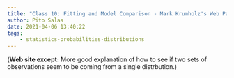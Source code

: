 ```yaml
---
title: "Class 10: Fitting and Model Comparison - Mark Krumholz's Web Page"
author: Pito Salas
date: 2021-04-06 13:40:22
tags:
    - statistics-probabilities-distributions
---
```



(**Web site except:** More good explanation of how to see if two sets of observations seem to be coming from a single distrbution.) 
